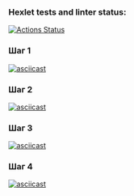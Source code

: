 ### Hexlet tests and linter status:
[![Actions Status](https://github.com/derevyankindenis/frontend-testing-react-project-lvl2/workflows/hexlet-check/badge.svg)](https://github.com/derevyankindenis/frontend-testing-react-project-lvl2/actions)

### Шаг 1
[![asciicast](https://asciinema.org/a/kPw1mwUsOvIOxJwtudckNCVzs.svg)](https://asciinema.org/a/kPw1mwUsOvIOxJwtudckNCVzs)

### Шаг 2
[![asciicast](https://asciinema.org/a/0ZbK1pgYGOSMAFTbNyciN1FS7.svg)](https://asciinema.org/a/0ZbK1pgYGOSMAFTbNyciN1FS7)

### Шаг 3
[![asciicast](https://asciinema.org/a/HBkqeDv9I5mOMsLKrJHjAECbb.svg)](https://asciinema.org/a/HBkqeDv9I5mOMsLKrJHjAECbb)

### Шаг 4
[![asciicast](https://asciinema.org/a/dqqdNFTncHHNKuUx1xk2sszDB.svg)](https://asciinema.org/a/dqqdNFTncHHNKuUx1xk2sszDB)